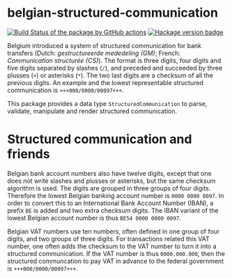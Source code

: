 # belgian-structured-communication

[![Build Status of the package by GitHub actions](https://github.com/hapytex/belgian-structured-communication/actions/workflows/build-ci.yml/badge.svg)](https://github.com/hapytex/tuple-append/actions/workflows/build-ci.yml)
[![Hackage version badge](https://img.shields.io/hackage/v/belgian-structured-communication.svg)](https://hackage.haskell.org/package/tuple-append)

Belgium introduced a system of structured communication for bank transfers (Dutch: *gestructureerde mededeling (GM)*; French: *Communication structurée (CS)*). The format is three digits, four digits and five digits separated by slashes (`/`), and preceded and succeeded by three plusses (`+`) or asterisks (`*`). The two last digits are a checksum of all the previous digits. An example and the lowest representable structured communication is `+++000/0000/00097+++`.

This package provides a data type `StructuredCommunication` to parse, validate, manipulate and render structured communication.

# Structured communication and friends

Belgian bank account numbers also have twelve digits, except that one does not write slashes and plusses or asterisks, but the same checksum algorithm is used. The digits are grouped in three groups of four digits. Therefore the lowest Belgian banking account number is `0000 0000 0097`. In order to convert this to an International Bank Account Number (IBAN), a prefix `BE` is added and two extra checksum digits. The IBAN variant of the lowest Belgian account number is thus `BE54 0000 0000 0097`.

Belgian VAT numbers use ten numbers, often defined in one group of four digits, and two groups of three digits. For transactions related this VAT number, one often adds the checksum to the VAT number to turn it into a structured communication. If the VAT number is thus `0000.000.000`, then the structured communcation to pay VAT in advance to the federal government is `+++000/0000/00097+++`.
